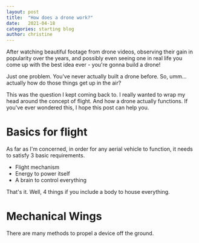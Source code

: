 ```yaml
---
layout: post
title:  "How does a drone work?"
date:   2021-04-18
categories: starting blog
author: christine
---
```


After watching beautiful footage from drone videos, observing their gain in popularity over the years, and possibly even seeing one in real life you come up with the best idea ever - you're gonna build a drone! 

Just one problem. You've never actually built a drone before. So, umm... actually how do those things get up in the air? 

This was the question I kept coming back to. I really wanted to wrap my head around the concept of flight. And how a drone actually functions. If you've ever wondered this, I hope this post can help you.


# Basics for flight
As far as I'm concerned, in order for any aerial vehicle to function, it needs to satisfy 3 basic requirements.

- Flight mechanism
- Energy to power itself
- A brain to control everything

That's it. Well, 4 things if you include a body to house everything. 

# Mechanical Wings

There are many methods to propel a device off the ground.  


